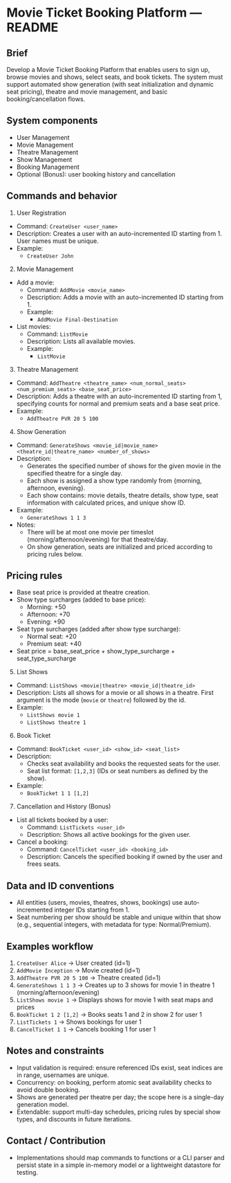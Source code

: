 # Movie Ticket Booking Platform — README

Brief
---
Develop a Movie Ticket Booking Platform that enables users to sign up, browse movies and shows, select seats, and book tickets. The system must support automated show generation (with seat initialization and dynamic seat pricing), theatre and movie management, and basic booking/cancellation flows.

System components
---
- User Management
- Movie Management
- Theatre Management
- Show Management
- Booking Management
- Optional (Bonus): user booking history and cancellation

Commands and behavior
---
1) User Registration
- Command: `CreateUser <user_name>`
- Description: Creates a user with an auto-incremented ID starting from 1. User names must be unique.
- Example:
    - `CreateUser John`

2) Movie Management
- Add a movie:
    - Command: `AddMovie <movie_name>`
    - Description: Adds a movie with an auto-incremented ID starting from 1.
    - Example:
        - `AddMovie Final-Destination`
- List movies:
    - Command: `ListMovie`
    - Description: Lists all available movies.
    - Example:
        - `ListMovie`

3) Theatre Management
- Command: `AddTheatre <theatre_name> <num_normal_seats> <num_premium_seats> <base_seat_price>`
- Description: Adds a theatre with an auto-incremented ID starting from 1, specifying counts for normal and premium seats and a base seat price.
- Example:
    - `AddTheatre PVR 20 5 100`

4) Show Generation
- Command: `GenerateShows <movie_id|movie_name> <theatre_id|theatre_name> <number_of_shows>`
- Description:
    - Generates the specified number of shows for the given movie in the specified theatre for a single day.
    - Each show is assigned a show type randomly from {morning, afternoon, evening}.
    - Each show contains: movie details, theatre details, show type, seat information with calculated prices, and unique show ID.
- Example:
    - `GenerateShows 1 1 3`
- Notes:
    - There will be at most one movie per timeslot (morning/afternoon/evening) for that theatre/day.
    - On show generation, seats are initialized and priced according to pricing rules below.

Pricing rules
---
- Base seat price is provided at theatre creation.
- Show type surcharges (added to base price):
    - Morning: +50
    - Afternoon: +70
    - Evening: +90
- Seat type surcharges (added after show type surcharge):
    - Normal seat: +20
    - Premium seat: +40
- Seat price = base_seat_price + show_type_surcharge + seat_type_surcharge

5) List Shows
- Command: `ListShows <movie|theatre> <movie_id|theatre_id>`
- Description: Lists all shows for a movie or all shows in a theatre. First argument is the mode (`movie` or `theatre`) followed by the id.
- Example:
    - `ListShows movie 1`
    - `ListShows theatre 1`

6) Book Ticket
- Command: `BookTicket <user_id> <show_id> <seat_list>`
- Description:
    - Checks seat availability and books the requested seats for the user.
    - Seat list format: `[1,2,3]` (IDs or seat numbers as defined by the show).
- Example:
    - `BookTicket 1 1 [1,2]`

7) Cancellation and History (Bonus)
- List all tickets booked by a user:
    - Command: `ListTickets <user_id>`
    - Description: Shows all active bookings for the given user.
- Cancel a booking:
    - Command: `CancelTicket <user_id> <booking_id>`
    - Description: Cancels the specified booking if owned by the user and frees seats.

Data and ID conventions
---
- All entities (users, movies, theatres, shows, bookings) use auto-incremented integer IDs starting from 1.
- Seat numbering per show should be stable and unique within that show (e.g., sequential integers, with metadata for type: Normal/Premium).

Examples workflow
---
1. `CreateUser Alice` -> User created (id=1)  
2. `AddMovie Inception` -> Movie created (id=1)  
3. `AddTheatre PVR 20 5 100` -> Theatre created (id=1)  
4. `GenerateShows 1 1 3` -> Creates up to 3 shows for movie 1 in theatre 1 (morning/afternoon/evening)  
5. `ListShows movie 1` -> Displays shows for movie 1 with seat maps and prices  
6. `BookTicket 1 2 [1,2]` -> Books seats 1 and 2 in show 2 for user 1  
7. `ListTickets 1` -> Shows bookings for user 1  
8. `CancelTicket 1 1` -> Cancels booking 1 for user 1

Notes and constraints
---
- Input validation is required: ensure referenced IDs exist, seat indices are in range, usernames are unique.
- Concurrency: on booking, perform atomic seat availability checks to avoid double booking.
- Shows are generated per theatre per day; the scope here is a single-day generation model.
- Extendable: support multi-day schedules, pricing rules by special show types, and discounts in future iterations.

Contact / Contribution
---
- Implementations should map commands to functions or a CLI parser and persist state in a simple in-memory model or a lightweight datastore for testing.
